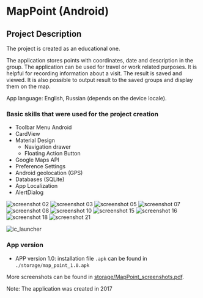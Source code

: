 # MapPoint (Android)
## Project Description
The project is created as an educational one.

The application stores points with coordinates, date and description in the group. The application can be used for travel or work related purposes. It is helpful for recording information about a visit. The result is saved and viewed. It is also possible to output result to the saved groups and display them on the map.

App language: English, Russian (depends on the device locale).

### Basic skills that were used for the project creation
+ Toolbar Menu Android
+ CardView
+ Material Design
  + Navigation drawer
  + Floating Action Button  
+ Google Maps API
+ Preference Settings
+ Android geolocation (GPS)
+ Databases (SQLite)
+ App Localization
+ AlertDialog

![screenshot 02](https://cloud.githubusercontent.com/assets/19373990/25579766/70c523e8-2e83-11e7-9625-e2d4017525cf.png)
![screenshot 03](https://cloud.githubusercontent.com/assets/19373990/25579765/70c52168-2e83-11e7-96a3-5d6b9a8780d7.png)
![screenshot 05](https://cloud.githubusercontent.com/assets/19373990/25579769/70c92bf0-2e83-11e7-8805-c7228e5d2bbf.png)
![screenshot 07](https://cloud.githubusercontent.com/assets/19373990/25579767/70c63dd2-2e83-11e7-9b0a-3afc8d8c0043.png)
![screenshot 08](https://cloud.githubusercontent.com/assets/19373990/25579768/70c89230-2e83-11e7-8c90-af5a6ea945c5.png)
![screenshot 10](https://cloud.githubusercontent.com/assets/19373990/25579770/70caf598-2e83-11e7-9286-ac571b63adcb.png)
![screenshot 15](https://cloud.githubusercontent.com/assets/19373990/25579774/70f21f10-2e83-11e7-8110-7e01244504ed.png)
![screenshot 16](https://cloud.githubusercontent.com/assets/19373990/25579771/70ee8ca6-2e83-11e7-8378-ae269dec358a.png)
![screenshot 18](https://cloud.githubusercontent.com/assets/19373990/25579772/70eef8a8-2e83-11e7-98e1-ef96defd51d6.png)
![screenshot 21](https://cloud.githubusercontent.com/assets/19373990/25579773/70ef2a12-2e83-11e7-92a6-65862d2fa2c5.png)

![ic_launcher](https://cloud.githubusercontent.com/assets/19373990/25580295/8573fff8-2e88-11e7-99a4-689fb1f41d85.png)

### App version
+ APP version 1.0: installation file `.apk` can be found in `./storage/map_point_1.0.apk`

More screenshots can be found in [storage/MapPoint_screenshots.pdf](storage/MapPoint_screenshots.pdf).

Note: The application was created in 2017
